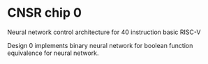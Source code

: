 # CNSR chip 0
Neural network control architecture for 40 instruction basic RISC-V

Design 0 implements binary neural network for boolean function equivalence for neural network.
